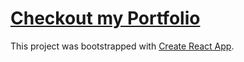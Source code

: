 # [Checkout my Portfolio](https://dallaso.github.io/)

This project was bootstrapped with [Create React App](https://github.com/facebook/create-react-app).
